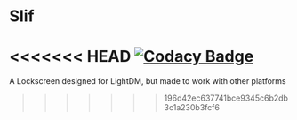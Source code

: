 # Slif
<<<<<<< HEAD
[![Codacy Badge](https://api.codacy.com/project/badge/Grade/004a0d626efa4c56b852784857c4a984)](https://app.codacy.com/app/ComputerCandy/Slif?utm_source=github.com&utm_medium=referral&utm_content=ComputerCandy/Slif&utm_campaign=Badge_Grade_Dashboard)
=======
A Lockscreen designed for LightDM, but made to work with other platforms

>>>>>>> 196d42ec637741bce9345c6b2db3c1a230b3fcf6
